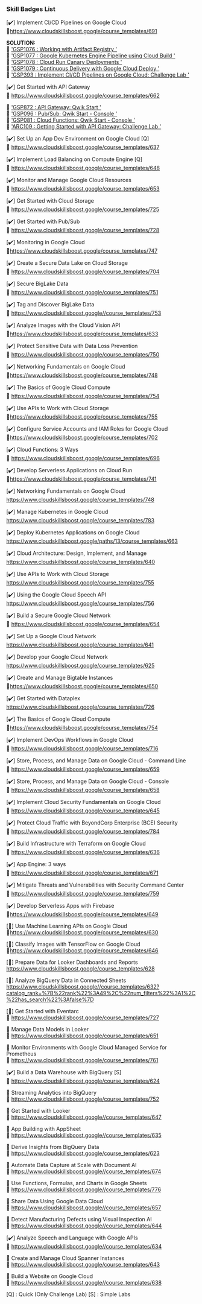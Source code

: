 ### Skill Badges List 

[✔️] Implement CI/CD Pipelines on Google Cloud   
🔗https://www.cloudskillsboost.google/course_templates/691  

**SOLUTION:**  
:link: ['GSP1076 : Working with Artifact Registry '](https://github.com/tariqsheikhsw/GoogleCloudArchitectLabs/blob/main/Solutions/GSP1076.md)   
:link: ['GSP1077 : Google Kubernetes Engine Pipeline using Cloud Build '](https://github.com/tariqsheikhsw/GoogleCloudArchitectLabs/blob/main/Solutions/GSP1077.md)   
:link: ['GSP1078 : Cloud Run Canary Deployments '](https://github.com/tariqsheikhsw/GoogleCloudArchitectLabs/blob/main/Solutions/GSP1078.md)   
:link: ['GSP1079 : Continuous Delivery with Google Cloud Deploy '](https://github.com/tariqsheikhsw/GoogleCloudArchitectLabs/blob/main/Solutions/GSP1079.md)   
:link: ['GSP393 : Implement CI/CD Pipelines on Google Cloud: Challenge Lab  '](https://github.com/tariqsheikhsw/GoogleCloudArchitectLabs/blob/main/Solutions/GSP393.md) 

[✔️] Get Started with API Gateway  
🔗 https://www.cloudskillsboost.google/course_templates/662

:link: ['GSP872 : API Gateway: Qwik Start '](https://github.com/tariqsheikhsw/GoogleCloudArchitectLabs/blob/main/Solutions/GSP872.md)    
:link: ['GSP096 : Pub/Sub: Qwik Start - Console '](https://github.com/tariqsheikhsw/GoogleCloudArchitectLabs/blob/main/Solutions/GSP096.md)    
:link: ['GSP081 : Cloud Functions: Qwik Start - Console  '](https://github.com/tariqsheikhsw/GoogleCloudArchitectLabs/blob/main/Solutions/GSP081.md)    
:link: ['ARC109 : Getting Started with API Gateway: Challenge Lab  '](https://github.com/tariqsheikhsw/GoogleCloudArchitectLabs/blob/main/Solutions/ARC109.md)    



[✔️] Set Up an App Dev Environment on Google Cloud [Q]  
🔗 https://www.cloudskillsboost.google/course_templates/637


[✔️] Implement Load Balancing on Compute Engine  [Q]  
🔗 https://www.cloudskillsboost.google/course_templates/648


[✔️] Monitor and Manage Google Cloud Resources   
🔗 https://www.cloudskillsboost.google/course_templates/653

[✔️] Get Started with Cloud Storage  
🔗 https://www.cloudskillsboost.google/course_templates/725

[✔️] Get Started with Pub/Sub  
🔗 https://www.cloudskillsboost.google/course_templates/728

[✔️] Monitoring in Google Cloud  
🔗https://www.cloudskillsboost.google/course_templates/747

[✔️] Create a Secure Data Lake on Cloud Storage  
🔗 https://www.cloudskillsboost.google/course_templates/704

[✔️] Secure BigLake Data  
🔗 https://www.cloudskillsboost.google/course_templates/751

[✔️] Tag and Discover BigLake Data  
🔗 https://www.cloudskillsboost.google//course_templates/753

[✔️] Analyze Images with the Cloud Vision API  
🔗https://www.cloudskillsboost.google/course_templates/633

[✔️] Protect Sensitive Data with Data Loss Prevention  
🔗 https://www.cloudskillsboost.google/course_templates/750

[✔️] Networking Fundamentals on Google Cloud  
🔗https://www.cloudskillsboost.google/course_templates/748

[✔️] The Basics of Google Cloud Compute  
🔗 https://www.cloudskillsboost.google/course_templates/754

[✔️] Use APIs to Work with Cloud Storage  
🔗https://www.cloudskillsboost.google/course_templates/755

[✔️] Configure Service Accounts and IAM Roles for Google Cloud  
🔗https://www.cloudskillsboost.google/course_templates/702

[✔️] Cloud Functions: 3 Ways    
🔗 https://www.cloudskillsboost.google/course_templates/696

[✔️] Develop Serverless Applications on Cloud Run  
🔗https://www.cloudskillsboost.google/course_templates/741

[✔️] Networking Fundamentals on Google Cloud  
https://www.cloudskillsboost.google/course_templates/748

[✔️] Manage Kubernetes in Google Cloud   
https://www.cloudskillsboost.google/course_templates/783

[✔️] Deploy Kubernetes Applications on Google Cloud  
https://www.cloudskillsboost.google/paths/13/course_templates/663

[✔️] Cloud Architecture: Design, Implement, and Manage  
https://www.cloudskillsboost.google/course_templates/640

[✔️] Use APIs to Work with Cloud Storage   
https://www.cloudskillsboost.google/course_templates/755

[✔️] Using the Google Cloud Speech API   
https://www.cloudskillsboost.google/course_templates/756

[✔️] Build a Secure Google Cloud Network  
🔗 https://www.cloudskillsboost.google/course_templates/654

[✔️] Set Up a Google Cloud Network  
https://www.cloudskillsboost.google/course_templates/641

[✔️] Develop your Google Cloud Network  
https://www.cloudskillsboost.google/course_templates/625

[✔️] Create and Manage Bigtable Instances  
🔗https://www.cloudskillsboost.google/course_templates/650  

[✔️] Get Started with Dataplex  
https://www.cloudskillsboost.google/course_templates/726

[✔️] The Basics of Google Cloud Compute  
🔗https://www.cloudskillsboost.google/course_templates/754

[✔️] Implement DevOps Workflows in Google Cloud  
🔗 https://www.cloudskillsboost.google/course_templates/716

[✔️] Store, Process, and Manage Data on Google Cloud - Command Line  
🔗 https://www.cloudskillsboost.google/course_templates/659

[✔️] Store, Process, and Manage Data on Google Cloud - Console  
🔗 https://www.cloudskillsboost.google/course_templates/658

[✔️] Implement Cloud Security Fundamentals on Google Cloud  
🔗 https://www.cloudskillsboost.google/course_templates/645

[✔️] Protect Cloud Traffic with BeyondCorp Enterprise (BCE) Security  
🔗 https://www.cloudskillsboost.google/course_templates/784

[✔️] Build Infrastructure with Terraform on Google Cloud  
🔗 https://www.cloudskillsboost.google/course_templates/636

[✔️] App Engine: 3 ways  
🔗 https://www.cloudskillsboost.google/course_templates/671

[✔️] Mitigate Threats and Vulnerabilities with Security Command Center   
🔗 https://www.cloudskillsboost.google/course_templates/759

[✔️] Develop Serverless Apps with Firebase  
🔗https://www.cloudskillsboost.google/course_templates/649

[🔘] Use Machine Learning APIs on Google Cloud  
🔗https://www.cloudskillsboost.google/course_templates/630 

[🔘] Classify Images with TensorFlow on Google Cloud  
🔗https://www.cloudskillsboost.google/course_templates/646

[🔘] Prepare Data for Looker Dashboards and Reports  
https://www.cloudskillsboost.google/course_templates/628

[🔘] Analyze BigQuery Data in Connected Sheets  
https://www.cloudskillsboost.google//course_templates/632?catalog_rank=%7B%22rank%22%3A49%2C%22num_filters%22%3A1%2C%22has_search%22%3Afalse%7D

[🔘] Get Started with Eventarc  
🔗 https://www.cloudskillsboost.google/course_templates/727

🔘 Manage Data Models in Looker  
🔗 https://www.cloudskillsboost.google/course_templates/651

🔘 Monitor Environments with Google Cloud Managed Service for Prometheus  
🔗 https://www.cloudskillsboost.google/course_templates/761

[✔️] Build a Data Warehouse with BigQuery  [S]  
🔗 https://www.cloudskillsboost.google/course_templates/624

🔘 Streaming Analytics into BigQuery  
🔗 https://www.cloudskillsboost.google/course_templates/752

🔘 Get Started with Looker  
🔗 https://www.cloudskillsboost.google//course_templates/647

🔘 App Building with AppSheet    
🔗 https://www.cloudskillsboost.google//course_templates/635

🔘 Derive Insights from BigQuery Data  
🔗 https://www.cloudskillsboost.google/course_templates/623

🔘 Automate Data Capture at Scale with Document AI  
🔗 https://www.cloudskillsboost.google//course_templates/674

🔘 Use Functions, Formulas, and Charts in Google Sheets  
🔗 https://www.cloudskillsboost.google//course_templates/776

🔘 Share Data Using Google Data Cloud  
🔗 https://www.cloudskillsboost.google//course_templates/657

🔘 Detect Manufacturing Defects using Visual Inspection AI  
🔘  https://www.cloudskillsboost.google//course_templates/644

[✔️] Analyze Speech and Language with Google APIs  
🔗 https://www.cloudskillsboost.google//course_templates/634

🔘 Create and Manage Cloud Spanner Instances  
🔗 https://www.cloudskillsboost.google/course_templates/643

🔘 Build a Website on Google Cloud  
🔗 https://www.cloudskillsboost.google//course_templates/638


[Q] : Quick (Only Challenge Lab)
[S] : Simple Labs
